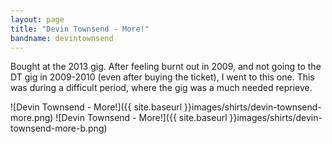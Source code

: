 ```yaml
---
layout: page
title: "Devin Townsend - More!"
bandname: devintownsend
---
```


Bought at the 2013 gig. After feeling burnt out in 2009, and not going to the DT gig in 2009-2010 (even after buying the ticket), I went to this one.
This was during a difficult period, where the gig was a much needed reprieve.

![Devin Townsend - More!]({{ site.baseurl }}images/shirts/devin-townsend-more.png)
![Devin Townsend - More!]({{ site.baseurl }}images/shirts/devin-townsend-more-b.png)
